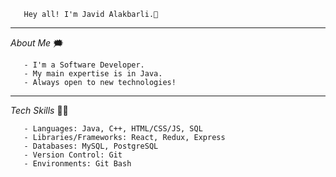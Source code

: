  ```
    Hey all! I'm Javid Alakbarli.👋
 ```
<hr/>

 *About Me* 🗯️
```
   - I'm a Software Developer.  
   - My main expertise is in Java.
   - Always open to new technologies!  
```
<hr/>

 *Tech Skills* 👨‍💻
```
   - Languages: Java, C++, HTML/CSS/JS, SQL
   - Libraries/Frameworks: React, Redux, Express
   - Databases: MySQL, PostgreSQL
   - Version Control: Git
   - Environments: Git Bash
```
